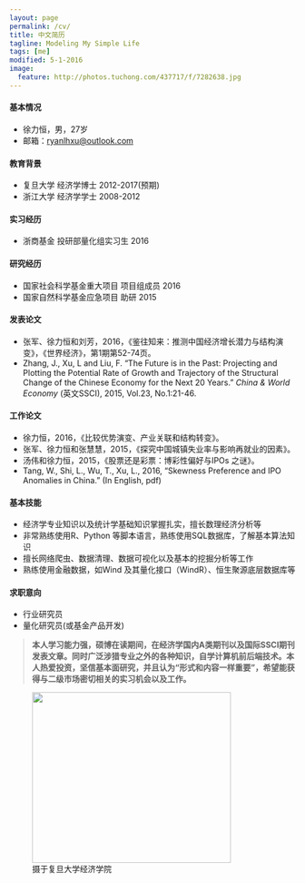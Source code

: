 ```yaml
---
layout: page
permalink: /cv/
title: 中文简历
tagline: Modeling My Simple Life
tags: [me]
modified: 5-1-2016
image:
  feature: http://photos.tuchong.com/437717/f/7282638.jpg
---
```


#### 基本情况
* 徐力恒，男，27岁
* 邮箱：[ryanlhxu@outlook.com](mailto:ryanlhxu@outlook.com)

#### 教育背景
* 复旦大学 经济学博士 2012-2017(预期) 
* 浙江大学 经济学学士 2008-2012 

#### 实习经历
* 浙商基金 投研部量化组实习生 2016

#### 研究经历
* 国家社会科学基金重大项目 项目组成员 2016
* 国家自然科学基金应急项目 助研       2015

#### 发表论文
* 张军、徐力恒和刘芳，2016，《鉴往知来：推测中国经济增长潜力与结构演变》，《世界经济》，第1期第52-74页。
* Zhang, J., Xu, L and Liu, F. “The Future is in the Past: Projecting and Plotting the Potential Rate of Growth and Trajectory of the Structural Change of the Chinese Economy for the Next 20 Years.” *China & World Economy* (英文SSCI), 2015, Vol.23, No.1:21-46.

#### 工作论文
* 徐力恒，2016，《比较优势演变、产业关联和结构转变》。
* 张军、徐力恒和张慧慧，2015，《探究中国城镇失业率与影响再就业的因素》。
* 汤伟和徐力恒，2015，《股票还是彩票：博彩性偏好与IPOs 之谜》。
* Tang, W., Shi, L., Wu, T., Xu, L., 2016, “Skewness Preference and IPO Anomalies in China.” (In English, pdf)


#### 基本技能
* 经济学专业知识以及统计学基础知识掌握扎实，擅长数理经济分析等
* 非常熟练使用R、Python 等脚本语言，熟练使用SQL数据库，了解基本算法知识
* 擅长网络爬虫、数据清理、数据可视化以及基本的挖掘分析等工作
* 熟练使用金融数据，如Wind 及其量化接口（WindR）、恒生聚源底层数据库等

#### 求职意向
* 行业研究员
* 量化研究员(或基金产品开发)

> **本人学习能力强，硕博在读期间，在经济学国内A类期刊以及国际SSCI期刊发表文章。同时广泛涉猎专业之外的各种知识，自学计算机前后端技术。本人热爱投资，坚信基本面研究，并且认为“形式和内容一样重要”，希望能获得与二级市场密切相关的实习机会以及工作。**


<figure>
	<a href="http://www.econ.fudan.edu.cn/dofiles/img/2015121883512501.jpg"><img src="http://www.econ.fudan.edu.cn/dofiles/img/2015121883512501.jpg" height="300" width="350"></a>
	<figcaption>摄于复旦大学经济学院</figcaption>
</figure>